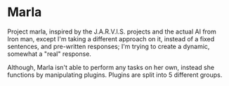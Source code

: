 Marla
=====

Project marla, inspired by the J.A.R.V.I.S. projects and the actual AI from Iron man, except I'm taking a different approach on it, instead of a fixed sentences, and pre-written responses; I'm trying to create a dynamic, somewhat a "real" response.

Although, Marla isn't able to perform any tasks on her own, instead she functions by manipulating plugins. Plugins are split into 5 different groups.
